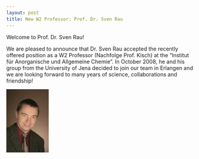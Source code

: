 ```yaml
---
layout: post
title: New W2 Professor: Prof. Dr. Sven Rau
---
```


Welcome to Prof. Dr. Sven Rau! 

We are pleased to announce that Dr. Sven Rau accepted the recently offered position as a W2 Professor (Nachfolge Prof. Kisch) at the “Institut für Anorganische und Allgemeine Chemie”. 
In October 2008, he and his group from the University of Jena decided to join our team in Erlangen and we are looking forward to many years of science, collaborations and friendship!

![Prof. Dr. Sven Rau](img/Bild_Rau.jpg)